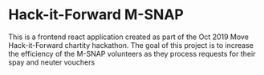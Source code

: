 # Hack-it-Forward M-SNAP

This is a frontend react application created as part of the Oct 2019 Move
Hack-it-Forward chartity hackathon. The goal of this project is to
increase the efficiency of the M-SNAP volunteers as they process
requests for their spay and neuter vouchers
